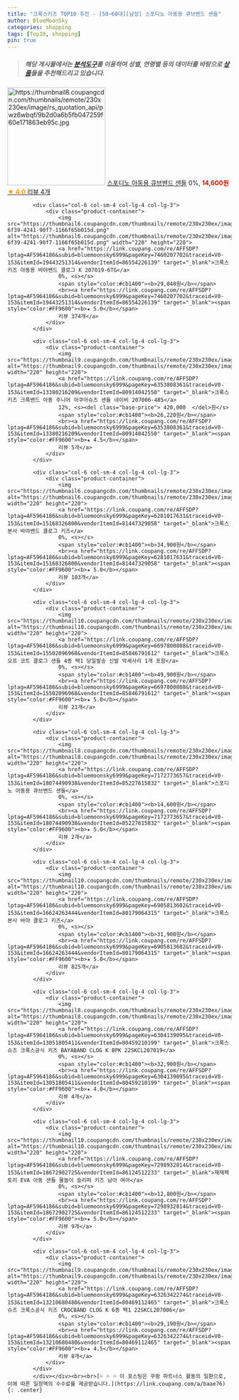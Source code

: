 ```yaml
---
title: "크록스키즈 TOP10 추천 - [50~60대][남성] 스포디노 아동용 큐브밴드 샌들"
author: BlueMoonSky
categories: shopping
tags: [Top10, shopping]
pin: true
---
```


> ##### 해당 게시물에서는 [**분석도구**](https://itemscout.io/)를 이용하여 **성별**, **연령별** 등의 데이터를 바탕으로 [**상품**](https://link.coupang.com/a/baae76)들을 추천해드리고 있습니다.
<div class="container"><div class="row">
            <div class="col-6 col-sm-4 col-lg-4 col-lg-3">
                <div class="product-container">
                    <img src="https://thumbnail8.coupangcdn.com/thumbnails/remote/230x230ex/image/rs_quotation_api/pwz6wbqf/9b2d0a6b5fb047259f60e171863eb95c.jpg" alt="https://thumbnail8.coupangcdn.com/thumbnails/remote/230x230ex/image/rs_quotation_api/pwz6wbqf/9b2d0a6b5fb047259f60e171863eb95c.jpg" width="220" height="220">
                    <a href="https://link.coupang.com/re/AFFSDP?lptag=AF5964186&subid=bluemoonsky6999&pageKey=7172773657&traceid=V0-153&itemId=18074490907&vendorItemId=85227615651" target="_blank">스포디노 아동용 큐브밴드 샌들</a>
                    0%, <s></s> 
                    <span style="color:#cb1400"><b>14,600원</b></span>
                    <br><a href="https://link.coupang.com/re/AFFSDP?lptag=AF5964186&subid=bluemoonsky6999&pageKey=7172773657&traceid=V0-153&itemId=18074490907&vendorItemId=85227615651" target="_blank"><span style="color:#FF9600"><b>★ 4.0</b></span>
                    리뷰 4개</a>
                </div>
            </div>
            
            <div class="col-6 col-sm-4 col-lg-4 col-lg-3">
                <div class="product-container">
                    <img src="https://thumbnail6.coupangcdn.com/thumbnails/remote/230x230ex/image/retail/images/2023/07/12/10/9/8d75c92b-6f39-4241-90f7-1166f65b015d.png" alt="https://thumbnail6.coupangcdn.com/thumbnails/remote/230x230ex/image/retail/images/2023/07/12/10/9/8d75c92b-6f39-4241-90f7-1166f65b015d.png" width="220" height="220">
                    <a href="https://link.coupang.com/re/AFFSDP?lptag=AF5964186&subid=bluemoonsky6999&pageKey=7460207702&traceid=V0-153&itemId=19443251314&vendorItemId=86554226139" target="_blank">크록스키즈 아동용 바야밴드 클로그 K 207019-6TG</a>
                    0%, <s></s> 
                    <span style="color:#cb1400"><b>29,040원</b></span>
                    <br><a href="https://link.coupang.com/re/AFFSDP?lptag=AF5964186&subid=bluemoonsky6999&pageKey=7460207702&traceid=V0-153&itemId=19443251314&vendorItemId=86554226139" target="_blank"><span style="color:#FF9600"><b>★ 5.0</b></span>
                    리뷰 374개</a>
                </div>
            </div>
            
            <div class="col-6 col-sm-4 col-lg-4 col-lg-3">
                <div class="product-container">
                    <img src="https://thumbnail9.coupangcdn.com/thumbnails/remote/230x230ex/image/vendor_inventory/0d27/88e6cd693a20683afa2e36f8f5fe4f4f5a3688ab72093c9ef2165aed16b0.jpg" alt="https://thumbnail9.coupangcdn.com/thumbnails/remote/230x230ex/image/vendor_inventory/0d27/88e6cd693a20683afa2e36f8f5fe4f4f5a3688ab72093c9ef2165aed16b0.jpg" width="220" height="220">
                    <a href="https://link.coupang.com/re/AFFSDP?lptag=AF5964186&subid=bluemoonsky6999&pageKey=6353808361&traceid=V0-153&itemId=13380216209&vendorItemId=80914042550" target="_blank">크록스키즈 크록밴드 아동 주니어 아쿠아슈즈 샌들 네이비 207006-485</a>
                    12%, <s><del class="base-price"> 420,000  </del>원</s> 
                    <span style="color:#cb1400"><b>26,220원</b></span>
                    <br><a href="https://link.coupang.com/re/AFFSDP?lptag=AF5964186&subid=bluemoonsky6999&pageKey=6353808361&traceid=V0-153&itemId=13380216209&vendorItemId=80914042550" target="_blank"><span style="color:#FF9600"><b>★ 4.5</b></span>
                    리뷰 5개</a>
                </div>
            </div>
            
            <div class="col-6 col-sm-4 col-lg-4 col-lg-3">
                <div class="product-container">
                    <img src="https://thumbnail6.coupangcdn.com/thumbnails/remote/230x230ex/image/vendor_inventory/16a3/86da272bf664739fa64ea5146403f9c0c7d94765ad7e56ff41e7ad0f0bd1.jpg" alt="https://thumbnail6.coupangcdn.com/thumbnails/remote/230x230ex/image/vendor_inventory/16a3/86da272bf664739fa64ea5146403f9c0c7d94765ad7e56ff41e7ad0f0bd1.jpg" width="220" height="220">
                    <a href="https://link.coupang.com/re/AFFSDP?lptag=AF5964186&subid=bluemoonsky6999&pageKey=6281017631&traceid=V0-153&itemId=15168326800&vendorItemId=81447329058" target="_blank">크록스 본사 바야밴드 클로그 키즈</a>
                    0%, <s></s> 
                    <span style="color:#cb1400"><b>34,900원</b></span>
                    <br><a href="https://link.coupang.com/re/AFFSDP?lptag=AF5964186&subid=bluemoonsky6999&pageKey=6281017631&traceid=V0-153&itemId=15168326800&vendorItemId=81447329058" target="_blank"><span style="color:#FF9600"><b>★ 5.0</b></span>
                    리뷰 103개</a>
                </div>
            </div>
            
            <div class="col-6 col-sm-4 col-lg-4 col-lg-3">
                <div class="product-container">
                    <img src="https://thumbnail10.coupangcdn.com/thumbnails/remote/230x230ex/image/vendor_inventory/3c56/75c63b523e4d8db0975a2c757cd490defc046914f6d1e389806925d6a685.jpg" alt="https://thumbnail10.coupangcdn.com/thumbnails/remote/230x230ex/image/vendor_inventory/3c56/75c63b523e4d8db0975a2c757cd490defc046914f6d1e389806925d6a685.jpg" width="220" height="220">
                    <a href="https://link.coupang.com/re/AFFSDP?lptag=AF5964186&subid=bluemoonsky6999&pageKey=6697800808&traceid=V0-153&itemId=15502096968&vendorItemId=85846791612" target="_blank">크록스 오프 코트 클로그 샌들 4종 택1 당일발송 신발 악세사리 1개 포함</a>
                    0%, <s></s> 
                    <span style="color:#cb1400"><b>49,900원</b></span>
                    <br><a href="https://link.coupang.com/re/AFFSDP?lptag=AF5964186&subid=bluemoonsky6999&pageKey=6697800808&traceid=V0-153&itemId=15502096968&vendorItemId=85846791612" target="_blank"><span style="color:#FF9600"><b>★ 5.0</b></span>
                    리뷰 21개</a>
                </div>
            </div>
            
            <div class="col-6 col-sm-4 col-lg-4 col-lg-3">
                <div class="product-container">
                    <img src="https://thumbnail8.coupangcdn.com/thumbnails/remote/230x230ex/image/rs_quotation_api/ysfssrh5/64336cd3b01c4cc6846aeab4ded70fc6.jpg" alt="https://thumbnail8.coupangcdn.com/thumbnails/remote/230x230ex/image/rs_quotation_api/ysfssrh5/64336cd3b01c4cc6846aeab4ded70fc6.jpg" width="220" height="220">
                    <a href="https://link.coupang.com/re/AFFSDP?lptag=AF5964186&subid=bluemoonsky6999&pageKey=7172773657&traceid=V0-153&itemId=18074490938&vendorItemId=85227615832" target="_blank">스포디노 아동용 큐브밴드 샌들</a>
                    0%, <s></s> 
                    <span style="color:#cb1400"><b>14,600원</b></span>
                    <br><a href="https://link.coupang.com/re/AFFSDP?lptag=AF5964186&subid=bluemoonsky6999&pageKey=7172773657&traceid=V0-153&itemId=18074490938&vendorItemId=85227615832" target="_blank"><span style="color:#FF9600"><b>★ 5.0</b></span>
                    리뷰 2개</a>
                </div>
            </div>
            
            <div class="col-6 col-sm-4 col-lg-4 col-lg-3">
                <div class="product-container">
                    <img src="https://thumbnail10.coupangcdn.com/thumbnails/remote/230x230ex/image/vendor_inventory/fa07/952292c2c44fb49a5011137a966173343ea6e78572d95ce725499d6e14fb.jpg" alt="https://thumbnail10.coupangcdn.com/thumbnails/remote/230x230ex/image/vendor_inventory/fa07/952292c2c44fb49a5011137a966173343ea6e78572d95ce725499d6e14fb.jpg" width="220" height="220">
                    <a href="https://link.coupang.com/re/AFFSDP?lptag=AF5964186&subid=bluemoonsky6999&pageKey=6905813602&traceid=V0-153&itemId=16624263444&vendorItemId=80179064315" target="_blank">크록스 본사 바야 클로그 키즈</a>
                    0%, <s></s> 
                    <span style="color:#cb1400"><b>31,900원</b></span>
                    <br><a href="https://link.coupang.com/re/AFFSDP?lptag=AF5964186&subid=bluemoonsky6999&pageKey=6905813602&traceid=V0-153&itemId=16624263444&vendorItemId=80179064315" target="_blank"><span style="color:#FF9600"><b>★ 5.0</b></span>
                    리뷰 825개</a>
                </div>
            </div>
            
            <div class="col-6 col-sm-4 col-lg-4 col-lg-3">
                <div class="product-container">
                    <img src="https://thumbnail8.coupangcdn.com/thumbnails/remote/230x230ex/image/vendor_inventory/f423/973bdcb1ffcf830d7e9dcd338131c1b78cea56657997b034078ebb95696e.jpg" alt="https://thumbnail8.coupangcdn.com/thumbnails/remote/230x230ex/image/vendor_inventory/f423/973bdcb1ffcf830d7e9dcd338131c1b78cea56657997b034078ebb95696e.jpg" width="220" height="220">
                    <a href="https://link.coupang.com/re/AFFSDP?lptag=AF5964186&subid=bluemoonsky6999&pageKey=6304139095&traceid=V0-153&itemId=13051805411&vendorItemId=80459210199" target="_blank">크록스 슈즈 크록스공식 키즈 BAYABAND CLOG K BPK 22SKCL207019</a>
                    0%, <s></s> 
                    <span style="color:#cb1400"><b>32,900원</b></span>
                    <br><a href="https://link.coupang.com/re/AFFSDP?lptag=AF5964186&subid=bluemoonsky6999&pageKey=6304139095&traceid=V0-153&itemId=13051805411&vendorItemId=80459210199" target="_blank"><span style="color:#FF9600"><b>★ 4.0</b></span>
                    리뷰 4개</a>
                </div>
            </div>
            
            <div class="col-6 col-sm-4 col-lg-4 col-lg-3">
                <div class="product-container">
                    <img src="https://thumbnail10.coupangcdn.com/thumbnails/remote/230x230ex/image/vendor_inventory/2f94/5e50ddbc7e25d500412b1bfd680615443e6fa4a51be446a62f0d1e53c218.png" alt="https://thumbnail10.coupangcdn.com/thumbnails/remote/230x230ex/image/vendor_inventory/2f94/5e50ddbc7e25d500412b1bfd680615443e6fa4a51be446a62f0d1e53c218.png" width="220" height="220">
                    <a href="https://link.coupang.com/re/AFFSDP?lptag=AF5964186&subid=bluemoonsky6999&pageKey=7298932814&traceid=V0-153&itemId=18672902725&vendorItemId=86124512233" target="_blank">재재팩토리 EVA 아동 샌들 물놀이 슬리퍼 키즈 남아 여아</a>
                    0%, <s></s> 
                    <span style="color:#cb1400"><b>12,800원</b></span>
                    <br><a href="https://link.coupang.com/re/AFFSDP?lptag=AF5964186&subid=bluemoonsky6999&pageKey=7298932814&traceid=V0-153&itemId=18672902725&vendorItemId=86124512233" target="_blank"><span style="color:#FF9600"><b>★ 5.0</b></span>
                    리뷰 9개</a>
                </div>
            </div>
            
            <div class="col-6 col-sm-4 col-lg-4 col-lg-3">
                <div class="product-container">
                    <img src="https://thumbnail9.coupangcdn.com/thumbnails/remote/230x230ex/image/vendor_inventory/16ec/97706f25de3ab464bccf33a4a71392e68eeb090c2f0da8afe96bc654205e.jpg" alt="https://thumbnail9.coupangcdn.com/thumbnails/remote/230x230ex/image/vendor_inventory/16ec/97706f25de3ab464bccf33a4a71392e68eeb090c2f0da8afe96bc654205e.jpg" width="220" height="220">
                    <a href="https://link.coupang.com/re/AFFSDP?lptag=AF5964186&subid=bluemoonsky6999&pageKey=6326342274&traceid=V0-153&itemId=13210680480&vendorItemId=80469112465" target="_blank">크록스 슈즈 크록스공식 키즈 CROCBAND CLOG K 6종 택1 22SKCL207006</a>
                    0%, <s></s> 
                    <span style="color:#cb1400"><b>29,190원</b></span>
                    <br><a href="https://link.coupang.com/re/AFFSDP?lptag=AF5964186&subid=bluemoonsky6999&pageKey=6326342274&traceid=V0-153&itemId=13210680480&vendorItemId=80469112465" target="_blank"><span style="color:#FF9600"><b>★ 4.5</b></span>
                    리뷰 8개</a>
                </div>
            </div>
            </div></div><br><br>[💦 💦 💦 이 포스팅은 쿠팡 파트너스 활동의 일환으로, 이에 따른 일정액의 수수료를 제공받습니다.](https://link.coupang.com/a/baae76){: .center}